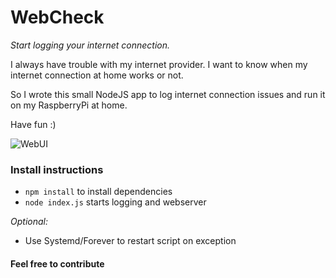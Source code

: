 # WebCheck
*Start logging your internet connection.*

I always have trouble with my internet provider.
I want to know when my internet connection at home works or not.

So I wrote this small NodeJS app to log internet connection issues and run it on my RaspberryPi at home.

Have fun :)

![WebUI](https://user-images.githubusercontent.com/15695124/38494000-84d057ca-3bf4-11e8-90c9-c4e313257a50.png)

### Install instructions
* `npm install` to install dependencies
* `node index.js` starts logging and webserver

*Optional:*
* Use Systemd/Forever to restart script on exception

#### Feel free to contribute
